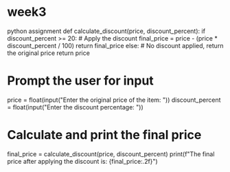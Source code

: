 # week3
python assignment
def calculate_discount(price, discount_percent):
    if discount_percent >= 20:
        # Apply the discount
        final_price = price - (price * discount_percent / 100)
        return final_price
    else:
        # No discount applied, return the original price
        return price

# Prompt the user for input
price = float(input("Enter the original price of the item: "))
discount_percent = float(input("Enter the discount percentage: "))

# Calculate and print the final price
final_price = calculate_discount(price, discount_percent)
print(f"The final price after applying the discount is: {final_price:.2f}")

